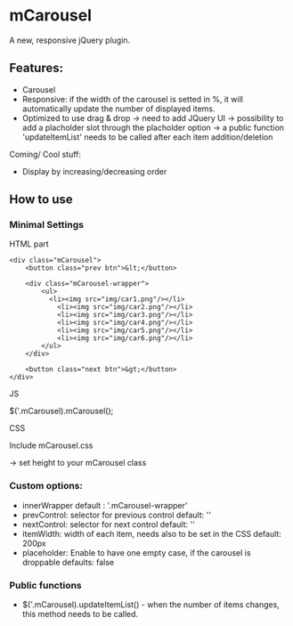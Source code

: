 
#  mCarousel #


A new, responsive jQuery plugin.

## Features: ##

- Carousel
- Responsive: if the width of the carousel is setted in %, it will automatically update the number of displayed items.
- Optimized to use drag & drop
  -> need to add JQuery UI
  -> possibility to add a placholder slot through the placholder option
  -> a public function 'updateItemList' needs to be called after each item addition/deletion


Coming/ Cool stuff:
  - Display by increasing/decreasing order


## How to use ##

### Minimal Settings ###

HTML part
    
    <div class="mCarousel">
        <button class="prev btn">&lt;</button>

        <div class="mCarousel-wrapper">
            <ul>
              <li><img src="img/car1.png"/></li>
                <li><img src="img/car2.png"/></li>
                <li><img src="img/car3.png"/></li>
                <li><img src="img/car4.png"/></li>
                <li><img src="img/car5.png"/></li>
                <li><img src="img/car6.png"/></li>
            </ul>
        </div>

        <button class="next btn">&gt;</button>
    </div>  

JS

  $('.mCarousel).mCarousel();

CSS

  Include mCarousel.css

  -> set height to your mCarousel class


### Custom options: ###

  - innerWrapper
    default : '.mCarousel-wrapper'
  - prevControl: selector for previous control
    default: ''
  - nextControl: selector for next control
    default: ''
  - itemWidth: width of each item, needs also to be set in the CSS
    default: 200px
  - placeholder: 
    Enable to have one empty case, if the carousel is droppable
    defaults: false

### Public functions ###

  - $('.mCarousel).updateItemList() - when the number of items changes, this method needs to be called.
